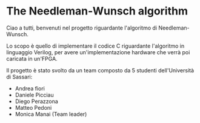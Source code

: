 # The Needleman-Wunsch algorithm
Ciao a tutti, benvenuti nel progetto riguardante l'algoritmo di Needleman-Wunsch.

Lo scopo è quello di implementare il codice C riguardante l'algoritmo in linguaggio Verilog, per avere un'implementazione hardware che verrà poi caricata in un'FPGA.

Il progetto è stato svolto da un team composto da 5 studenti dell'Università di Sassari:
- Andrea fiori
- Daniele Picciau 
- Diego Perazzona
- Matteo Pedoni
- Monica Manai (Team leader)

